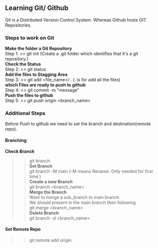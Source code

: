 ## Learning Git/ Github ##
Git is a Distributed Version Control System. Whereas Github hosts GIT Repositories.
### Steps to work on Git ###
**Make the folder a Git Repository**  
Step 1: >> git init (Create a .git folder which identifies that it's a git repository.)  
**Check the Status**  
Step 2: >> git status  
**Add the files to Stagging Area**  
Step 3: >> git add <file_name>/ . (. is for add all the files)  
**which Files are ready to push to github**  
Step 4: >> git commit -m "message"  
**Push the files to github**  
Step 5: >> git push origin <branch_name>  
  
### Additional Steps ###
Before Push to github we need to set the branch and destination(remote repo).  
#### Branching ####
**Check Branch**  
>> git branch  
**Set Branch**  
>> git branch -M main (-M means Rename. Only needed for first time.)  
**Create a new Branch**  
>> git branch <branch_name>  
**Merge the Branch**  
Want to merge a sub_branch to main branch.  
We should present in the main branch then following  
>> git merge <branch_name>  
**Delete Branch**  
>> git branch -d <branch_name>  
#### Set Remote Repo ####
>> git remote add origin <url>  